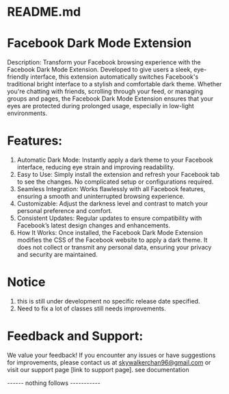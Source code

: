 # README.md

# Facebook Dark Mode Extension
Description:
Transform your Facebook browsing experience with the Facebook Dark Mode Extension. Developed to give users a sleek, eye-friendly interface, this extension automatically switches Facebook's traditional bright interface to a stylish and comfortable dark theme. Whether you're chatting with friends, scrolling through your feed, or managing groups and pages, the Facebook Dark Mode Extension ensures that your eyes are protected during prolonged usage, especially in low-light environments.

# Features:
1. Automatic Dark Mode: Instantly apply a dark theme to your Facebook interface, reducing eye strain and improving readability.
2. Easy to Use: Simply install the extension and refresh your Facebook tab to see the changes. No complicated setup or configurations required.
3. Seamless Integration: Works flawlessly with all Facebook features, ensuring a smooth and uninterrupted browsing experience.
4. Customizable: Adjust the darkness level and contrast to match your personal preference and comfort.
5. Consistent Updates: Regular updates to ensure compatibility with Facebook’s latest design changes and enhancements.
6. How It Works: Once installed, the Facebook Dark Mode Extension modifies the CSS of the Facebook website to apply a dark theme. It does not collect or transmit any personal data, ensuring your privacy and security are maintained.

# Notice
1. this is still under development no specific release date specified.
2. Need to fix a lot of classes still needs improvements.

# Feedback and Support:
We value your feedback! If you encounter any issues or have suggestions for improvements, please contact us at skywalkerchan96@gmail.com or visit our support page [link to support page].
see documentation


------ nothing follows -----------